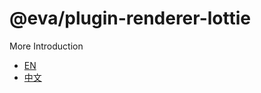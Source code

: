 
# @eva/plugin-renderer-lottie

More Introduction
- [EN](https://eva.js.org)
- [中文](https://eva-engine.gitee.io)
    